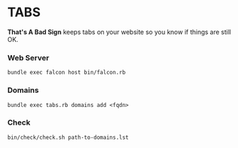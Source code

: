 # TABS
**That's A Bad Sign** keeps tabs on your website so you know if things are still OK.

### Web Server
```bundle exec falcon host bin/falcon.rb```

### Domains
```bundle exec tabs.rb domains add <fqdn>```

### Check
```bin/check/check.sh path-to-domains.lst```

